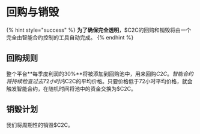 # 回购与销毁

{% hint style="success" %}
**为了确保完全透明**，$C2C的回购和销毁将由一个完全由智能合约控制的工具自动完成。
{% endhint %}

## 回购规则

整个平台\*\*每季度利润的30%\*\*将被添加到回购池中，用来回购$C2C。智能合约将持续检查过去72小时内$C2C的平均价格。只要价格低于72小时平均价格，就会触发智能合约，在随机时间将池中的资金交换为$C2C。

## 销毁计划

我们将周期性的销毁$C2C。
